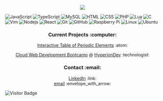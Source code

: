 <p align="center"><a href="https://git.io/streak-stats"><img src="https://github-readme-streak-stats-rosy-ten.vercel.app?user=dntstck&theme=dark&date_format=M%20j%5B%2C%20Y%5D"/></a></p>

![JavaScript](https://img.shields.io/badge/-JavaScript-181717?style=flat-square&logo=javascript)  ![TypeScript](https://img.shields.io/badge/-TypeScript-181717?style=flat-square&logo=typescript) 
![MySQL](https://img.shields.io/badge/-MySQL-181717?style=flat-square&logo=mysql) ![HTML](https://img.shields.io/badge/HTML-181717?style=flat-square&logo=html5) 
![CSS](https://img.shields.io/badge/CSS-181717?style=flat-square&logo=css3) ![PHP](https://img.shields.io/badge/PHP-181717?style=flat-square&logo=php) ![Lua](https://img.shields.io/badge/Lua-181717?style=flat-square&logo=lua) 
![C](https://img.shields.io/badge/C-181717?style=flat-square&logo=c) ![Vim](https://img.shields.io/badge/vim-181717?style=flat-square&logo=vim) ![Nodejs](https://img.shields.io/badge/-Nodejs-181717?style=flat-square&logo=Node.js) 
![React](https://img.shields.io/badge/-React-181717?style=flat-square&logo=react) ![Git](https://img.shields.io/badge/-Git-181717?style=flat-square&logo=git) ![GitHub](https://img.shields.io/badge/-GitHub-181717?style=flat-square&logo=github)
![Raspberry Pi](https://img.shields.io/badge/-Raspberry%20Pi-181717?style=flat-square&logo=Raspberry-Pi) ![Linux](https://img.shields.io/badge/Linux-181717?style=flat-square&logo=linux) ![Ubuntu](https://img.shields.io/badge/Ubuntu-181717?style=flat-square&logo=ubuntu)






<h3 align="center">Current Projects :computer: </h3>

<p align="center"><a href="https://github.com/dntstck/periodic-elements" >Interactive Table of Periodic Elements</a> :atom:</p> 
<p align="center"><a href="https://github.com/dntstck/CWD-Bootcamp" >Cloud Web Development Bootcamp</a> @ <a href="https://hyperiondev.com" >HyperionDev</a> :technologist: </p>

<h3 align="center">Contact :email: </h3>
<p align="center">
<a href="https://linkedin.com/in/drudelarosa" >LinkedIn</a> :link:<br>
<a href="mailto:dntstck@icloud.com" >email</a> :envelope_with_arrow:</p>

![Visitor Badge](https://visitor-badge.laobi.icu/badge?page_id=dntstck)